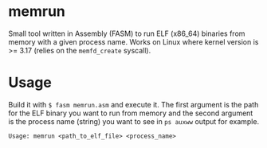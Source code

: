 # memrun
Small tool written in Assembly (FASM) to run ELF (x86_64) binaries from memory with a given process name. Works on Linux where kernel version is >= 3.17 (relies on the `memfd_create` syscall).

# Usage

Build it with `$ fasm memrun.asm` and execute it. The first argument is the path for the ELF binary you want to run from memory and the second argument is the process name (string) you want to see in `ps auxww` output for example.

```
Usage: memrun <path_to_elf_file> <process_name>
```
